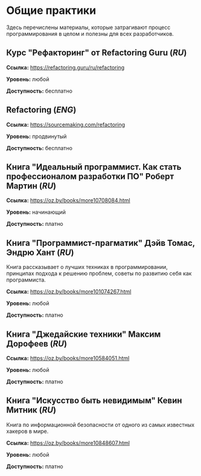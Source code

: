 # Общие практики

Здесь перечислены материалы, которые затрагивают процесс программирования в целом и полезны для всех разработчиков.

## Курс "Рефакторинг" от Refactoring Guru (*RU*)

**Ссылка:** https://refactoring.guru/ru/refactoring

**Уровень:** любой

**Доступность:** бесплатно

## Refactoring (*ENG*)

**Ссылка:** https://sourcemaking.com/refactoring

**Уровень:** продвинутый

**Доступность:** бесплатно

## Книга "Идеальный программист. Как стать профессионалом разработки ПО" Роберт Мартин (*RU*)

**Ссылка:** https://oz.by/books/more10708084.html

**Уровень:** начинающий

**Доступность:** платно

## Книга "Программист-прагматик" Дэйв Томас, Эндрю Хант (*RU*)

Книга рассказывает о лучших техниках в программировании, принципах подхода к решению проблем, советы по развитию себя как программиста.

**Ссылка:** https://oz.by/books/more101074267.html

**Уровень:** любой

**Доступность:** платно

## Книга "Джедайские техники" Максим Дорофеев (*RU*)

**Ссылка:** https://oz.by/books/more10584051.html

**Уровень:** любой

**Доступность:** платно

## Книга "Искусство быть невидимым" Кевин Митник (*RU*)

Книга по информационной безопасности от одного из самых известных хакеров в мире.

**Ссылка:** https://oz.by/books/more10848607.html

**Уровень:** любой

**Доступность:** платно
